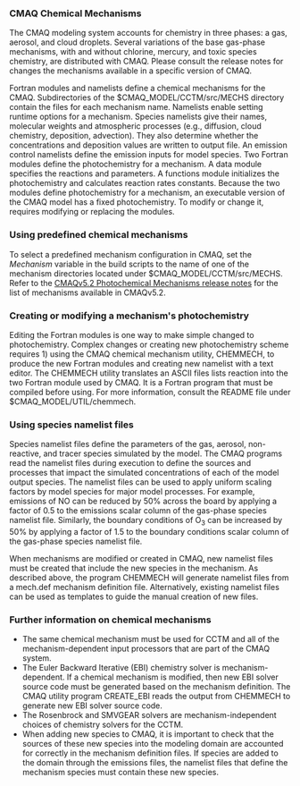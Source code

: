 
### CMAQ Chemical Mechanisms

The CMAQ modeling system accounts for chemistry in three phases: a gas, aerosol, and cloud droplets. Several variations of the base gas-phase mechanisms, with and without chlorine, mercury, and toxic species chemistry, are distributed with CMAQ. Please consult the release notes for changes the mechanisms available in a specific version of CMAQ. 

Fortran modules and namelists define a chemical mechanisms for the CMAQ. Subdirectories of the $CMAQ_MODEL/CCTM/src/MECHS directory contain the files for each mechanism name. Namelists enable setting runtime options for a mechanism. Species namelists give their names, molecular weights and atmospheric processes (e.g., diffusion, cloud chemistry, deposition, advection). They also determine whether the concentrations and deposition values are written to output file. An emission control namelists define the emission inputs for model species. Two Fortran modules define the photochemistry for a mechanism. A data module specifies the reactions and parameters. A functions module initializes the photochemistry and calculates reaction rates constants. Because the two modules define photochemistry for a mechanism, an executable version of the CMAQ model has a fixed photochemistry. To modify or change it, requires modifying or replacing the modules.

### Using predefined chemical mechanisms

To select a predefined mechanism configuration in CMAQ, set the *Mechanism* variable in the build scripts to the name of one of the mechanism directories located under $CMAQ_MODEL/CCTM/src/MECHS. Refer to the [CMAQv5.2 Photochemical Mechanisms release notes](https://github.com/USEPA/CMAQ/blob/5.2/CCTM/docs/Release_Notes/CMAQv5.2_Mechanisms.md) for the list of mechanisms available in CMAQv5.2.

### Creating or modifying a mechanism's photochemistry

Editing the Fortran modules is one way to make simple changed to photochemistry. Complex changes or creating new photochemistry scheme requires 1) using the CMAQ chemical mechanism utility, CHEMMECH, to produce the new Fortran modules and creating new namelist with a text editor. The CHEMMECH utility translates an ASCII files lists reaction into the two Fortran module used by CMAQ. It is a Fortran program that must be compiled before using. For more information, consult the README file under $CMAQ_MODEL/UTIL/chemmech.

### Using species namelist files

Species namelist files define the parameters of the gas, aerosol, non-reactive, and tracer species simulated by the model. The CMAQ programs read the namelist files during execution to define the sources and processes that impact the simulated concentrations of each of the model output species. The namelist files can be used to apply uniform scaling factors by model species for major model processes. For example, emissions of NO can be reduced by 50% across the board by applying a factor of 0.5 to the emissions scalar column of the gas-phase species namelist file. Similarly, the boundary conditions of O<sub>3</sub> can be increased by 50% by applying a factor of 1.5 to the boundary conditions scalar column of the gas-phase species namelist file.


When mechanisms are modified or created in CMAQ, new namelist files must be created that include the new species in the mechanism. As described above, the program CHEMMECH will generate namelist files from a mech.def mechanism definition file.  Alternatively, existing namelist files can be used as templates to guide the manual creation of new files.

### Further information on chemical mechanisms

-   The same chemical mechanism must be used for CCTM and all of the mechanism-dependent input processors that are part of the CMAQ system.
-   The Euler Backward Iterative (EBI) chemistry solver is mechanism-dependent. If a chemical mechanism is modified, then new EBI solver source code must be generated based on the mechanism definition. The CMAQ utility program CREATE_EBI reads the output from CHEMMECH to generate new EBI solver source code. 
-   The Rosenbrock and SMVGEAR solvers are mechanism-independent choices of chemistry solvers for the CCTM.
-   When adding new species to CMAQ, it is important to check that the sources of these new species into the modeling domain are accounted for correctly in the mechanism definition files. If species are added to the domain through the emissions files, the namelist files that define the mechanism species must contain these new species.

